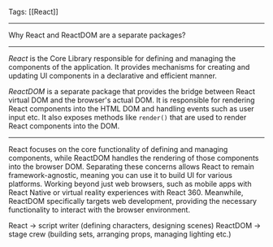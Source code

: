 
Tags: [[React]]

---
 
Why React and ReactDOM are a separate packages?

---

*React* is the Core Library responsible for defining and managing the components of the application. It provides mechanisms for creating and updating UI components in a declarative and efficient manner.

*ReactDOM* is a separate package that provides the bridge between React virtual DOM and the browser's actual DOM. It is responsible for rendering React components into the HTML DOM and handling events such as user input etc. It also exposes methods like `render()` that are used to render React components into the DOM.

---

React focuses on the core functionality of defining and managing components, while ReactDOM handles the rendering of those components into the browser DOM.
Separating these concerns allows React to remain framework-agnostic, meaning you can use it to build UI for various platforms.
Working beyond just web browsers, such as mobile apps with React Native or virtual reality experiences with React 360.
Meanwhile, ReactDOM specifically targets web development, providing the necessary functionality to interact with the browser environment.

React -> script writer (defining characters, designing scenes)
ReactDOM -> stage crew (building sets, arranging props, managing lighting etc.)